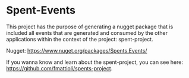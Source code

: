 # Spent-Events
This project has the purpose of generating a nugget package that is included all events that are generated and consumed by the other applications within the context of the project: spent-project.

Nugget: https://www.nuget.org/packages/Spents.Events/

If you wanna know and learn about the spent-project, you can see here: https://github.com/fmattioli/spents-project.
